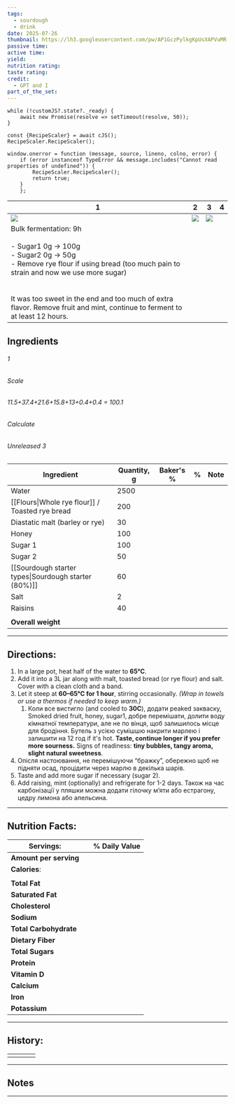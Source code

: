 ```yaml
---
tags:
  - sourdough
  - drink
date: 2025-07-26
thumbnail: https://lh3.googleusercontent.com/pw/AP1GczPylkgKpUsXAPVuMR-kfVJN4xsK_c7Px2LfhpXt5oMlKjnVkxAlY_r-oqyxf81cx4qN9M-IRVHM3OcdSmhP4mTQT6bqwp4F0X6Zl0qrAREIQgldXKXT0NQlIhc3LDBYC_8E7P1rgw6zMXgLsuap1hGb=w1035-h960-s-no-gm?authuser=0
passive time: 
active time: 
yield: 
nutrition rating: 
taste rating: 
credit:
  - GPT and I
part_of_the_set:
---
```

```dataviewjs
while (!customJS?.state?._ready) { 
	await new Promise(resolve => setTimeout(resolve, 50)); 
} 

const {RecipeScaler} = await cJS();
RecipeScaler.RecipeScaler();

window.onerror = function (message, source, lineno, colno, error) {
	if (error instanceof TypeError && message.includes("Cannot read properties of undefined")) {
		RecipeScaler.RecipeScaler();
		return true;
	}
    };
```

| 1                                                                                                                                                                                                                                                                                                     | 2                                                                                                                                                                                                                                    | 3                                                                                                                                                                                                                                    | 4   |
| ----------------------------------------------------------------------------------------------------------------------------------------------------------------------------------------------------------------------------------------------------------------------------------------------------- | ------------------------------------------------------------------------------------------------------------------------------------------------------------------------------------------------------------------------------------ | ------------------------------------------------------------------------------------------------------------------------------------------------------------------------------------------------------------------------------------ | --- |
| ![](https://lh3.googleusercontent.com/pw/AP1GczN6_KA7oyhBFzI5x8rFONtrhZ40KcGF3wwyBTx3eynu_jpvRhhqtJJNztFUcmnrU_unsOfATDJwUm20wMzoseFQoqNXpmV1Xg62cyzh05NUVgtAmWfgZfcdZsjbwgTKLRZ1Kbc0fQFZ53mvqpqcRImQ=w1280-h960-s-no-gm?authuser=0)                                                                  | ![](https://lh3.googleusercontent.com/pw/AP1GczPylkgKpUsXAPVuMR-kfVJN4xsK_c7Px2LfhpXt5oMlKjnVkxAlY_r-oqyxf81cx4qN9M-IRVHM3OcdSmhP4mTQT6bqwp4F0X6Zl0qrAREIQgldXKXT0NQlIhc3LDBYC_8E7P1rgw6zMXgLsuap1hGb=w1035-h960-s-no-gm?authuser=0) | ![](https://lh3.googleusercontent.com/pw/AP1GczOt4Bjp6wtsE9ys2fWXp3UfLKhfThi99rMK3c8GeBR7z-oMtWkwfQj--TZI9WUw9_YrmGskwltCflcGfutuLXp94R3cNxaFp5a36fEnGn2ZTjH5pF6IzYcoLhqpFoKBSOIHf1l1Ef2JpAdxS8yFTqiD=w1093-h960-s-no-gm?authuser=0) |     |
| Bulk fermentation: 9h<br><br>- Sugar1 0g -> 100g<br>- Sugar2 0g -> 50g<br>- Remove rye flour if using bread (too much pain to strain and now we use more sugar)<br><br><br>It was too sweet in the end and too much of extra flavor. Remove fruit and mint, continue to ferment to at least 12 hours. |                                                                                                                                                                                                                                      |                                                                                                                                                                                                                                      |     |

## Ingredients

###### 1
###### Scale
###### 11.5+37.4+21.6+15.8+13+0.4+0.4 = 100.1
###### Calculate
###### Unreleased 3

| Ingredient                                           | Quantity, g | Baker's % | %   | Note |
| ---------------------------------------------------- | ----------- | --------- | --- | ---- |
| Water                                                | 2500        |           |     |      |
| [[Flours\|Whole rye flour]] / Toasted rye bread      | 200         |           |     |      |
| Diastatic malt (barley or rye)                       | 30          |           |     |      |
| Honey                                                | 100         |           |     |      |
| Sugar 1                                              | 100         |           |     |      |
| Sugar 2                                              | 50          |           |     |      |
| [[Sourdough starter types\|Sourdough starter (80%)]] | 60          |           |     |      |
| Salt                                                 | 2           |           |     |      |
| Raisins                                              | 40          |           |     |      |
|                                                      |             |           |     |      |
| **Overall weight**                                   |             |           |     |      |




---
## Directions:

1. In a large pot, heat half of the water to **65°C**.
2. Add it into a 3L jar along with malt, toasted bread (or rye flour) and salt. Cover with a clean cloth and a band.
3. Let it steep at **60–65°C for 1 hour**, stirring occasionally. _(Wrap in towels or use a thermos if needed to keep warm.)_
	1. Коли все вистигло (and cooled to **30C**), додати peaked закваску, Smoked dried fruit, honey, sugar1, добре перемішати, долити воду кімнатної температури, але не по вінця, щоб залишилось місце для бродіння. Бутель з усією сумішшю накрити марлею і залишити на 12 год if it's hot. 
	**Taste, continue longer if you prefer more sourness.**
	Signs of readiness: **tiny bubbles, tangy aroma, slight natural sweetness**.
5. Опісля настоювання, не перемішуючи “бражку”, обережно щоб не підняти осад, процідити через марлю в декілька шарів.
6. Taste and add more sugar if necessary (sugar 2).
7. Add raising, mint (optionally) and refrigerate for 1-2 days. Також на час карбонізації у пляшки можна додати гілочку м’яти або естрагону, цедру лимона або апельсина.




---
## Nutrition Facts:

| **Servings:**          |       | % Daily Value |
| ---------------------- | ----- | ------------- |
| **Amount per serving** |       |               |
| **Calories**:          |       |               |
|                        |       |               |
| **Total Fat**          |       |               |
| **Saturated Fat**      |       |               |
| **Cholesterol**        |       |               |
| **Sodium**             |       |               |
| **Total Carbohydrate** |       |               |
| **Dietary Fiber**      |       |               |
| **Total Sugars**       |       |               |
| **Protein**            |       |               |
| **Vitamin D**          |       |               |
| **Calcium**            |       |               |
| **Iron**               |       |               |
| **Potassium**          |       |               |

---
## History:

|     |                   |                   |                   |
| --- | ----------------- | ----------------- | ----------------- |
|     |                   |                   |                   |


---
## Notes


>

---



